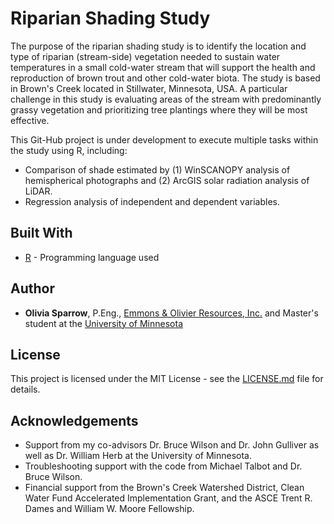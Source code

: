# Riparian Shading Study

The purpose of the riparian shading study is to identify the location and type of riparian (stream-side) vegetation needed to sustain water temperatures in a small cold-water stream that will support the health and reproduction of brown trout and other cold-water biota. The study is based in Brown's Creek located in Stillwater, Minnesota, USA. A particular challenge in this study is evaluating areas of the stream with predominantly grassy vegetation and prioritizing tree plantings where they will be most effective.

This Git-Hub project is under development to execute multiple tasks within the study using R, including:
* Comparison of shade estimated by (1) WinSCANOPY analysis of hemispherical photographs and (2) ArcGIS solar radiation analysis of LiDAR.
* Regression analysis of independent and dependent variables.

## Built With

* [R](https://cran.r-project.org/bin/windows/base/) - Programming language used

## Author

* **Olivia Sparrow**, P.Eng., [Emmons & Olivier Resources, Inc.](www.eorinc.com/) and Master's student at the [University of Minnesota](https://twin-cities.umn.edu/)

## License

This project is licensed under the MIT License - see the [LICENSE.md](LICENSE.md) file for details.

## Acknowledgements

* Support from my co-advisors Dr. Bruce Wilson and Dr. John Gulliver as well as Dr. William Herb at the University of Minnesota.
* Troubleshooting support with the code from Michael Talbot and Dr. Bruce Wilson.
* Financial support from the Brown's Creek Watershed District, Clean Water Fund Accelerated Implementation Grant, and the ASCE Trent R. Dames and William W. Moore Fellowship.